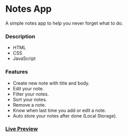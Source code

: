 # Notes App

A simple notes app to help you never forget what to do.

### Description

- HTML
- CSS
- JavaScript

### **Features**

- Create new note with title and body.
- Edit your note.
- Filter your notes.
- Sort your notes.
- Remove a note.
- Know when last time you add or edit a note.
- Auto store your notes after done (Local Storage).

### [Live Preview](https://my-notes-app-sable.vercel.app/)
